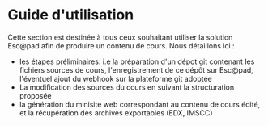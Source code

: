 Guide d'utilisation
====================

Cette section est destinée à tous ceux souhaitant utiliser la solution Esc@pad afin de produire un contenu de cours. Nous détaillons ici :

* les étapes préliminaires: i.e la préparation d'un dépot git contenant les fichiers sources de cours, l'enregistrement de ce dépôt sur Esc@pad, l'éventuel ajout du webhook sur la plateforme git adoptée
* La modification des sources du cours en suivant la structuration proposée
* la génération du minisite web correspondant au contenu de cours édité, et la récupération des archives exportables (EDX, IMSCC)
